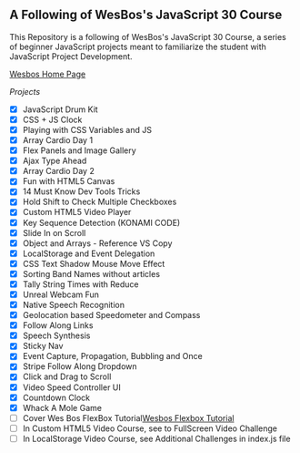 ## A Following of WesBos's JavaScript 30 Course

This Repository is a following of WesBos's JavaScript 30 Course, a series of beginner JavaScript projects meant to familiarize the student with JavaScript Project Development.

[Wesbos Home Page](https://courses.wesbos.com)

_Projects_

- [x] JavaScript Drum Kit
- [x] CSS + JS Clock
- [x] Playing with CSS Variables and JS
- [x] Array Cardio Day 1
- [x] Flex Panels and Image Gallery
- [x] Ajax Type Ahead
- [x] Array Cardio Day 2
- [x] Fun with HTML5 Canvas
- [x] 14 Must Know Dev Tools Tricks
- [x] Hold Shift to Check Multiple Checkboxes
- [x] Custom HTML5 Video Player
- [x] Key Sequence Detection (KONAMI CODE)
- [x] Slide In on Scroll
- [x] Object and Arrays - Reference VS Copy
- [x] LocalStorage and Event Delegation
- [x] CSS Text Shadow Mouse Move Effect
- [x] Sorting Band Names without articles
- [x] Tally String Times with Reduce
- [x] Unreal Webcam Fun
- [x] Native Speech Recognition
- [x] Geolocation based Speedometer and Compass
- [x] Follow Along Links
- [x] Speech Synthesis
- [x] Sticky Nav
- [x] Event Capture, Propagation, Bubbling and Once
- [x] Stripe Follow Along Dropdown
- [x] Click and Drag to Scroll
- [x] Video Speed Controller UI
- [x] Countdown Clock
- [x] Whack A Mole Game
- [ ] Cover Wes Bos FlexBox Tutorial[Wesbos Flexbox Tutorial](https://flexbox.io)
- [ ] In Custom HTML5 Video Course, see to FullScreen Video Challenge
- [ ] In LocalStorage Video Course, see Additional Challenges in index.js file
